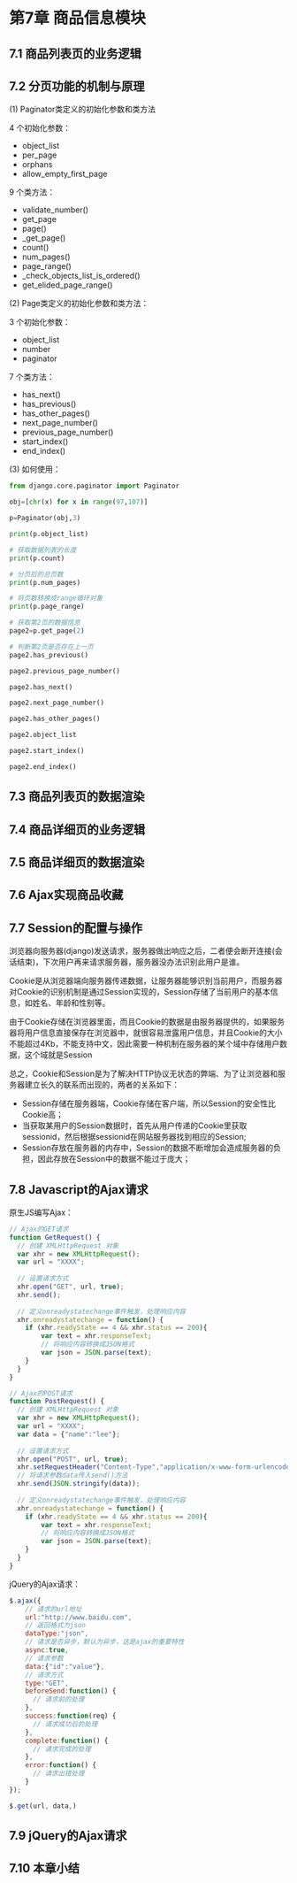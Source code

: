 # 第7章 商品信息模块

## 7.1 商品列表页的业务逻辑

## 7.2 分页功能的机制与原理

(1) Paginator类定义的初始化参数和类方法

4 个初始化参数：
+ object_list
+ per_page
+ orphans
+ allow_empty_first_page

9 个类方法：
+ validate_number()
+ get_page
+ page()
+ _get_page()
+ count()
+ num_pages()
+ page_range()
+ _check_objects_list_is_ordered()
+ get_elided_page_range()

(2) Page类定义的初始化参数和类方法：

3 个初始化参数：
+ object_list
+ number
+ paginator

7 个类方法：
+ has_next()
+ has_previous()
+ has_other_pages()
+ next_page_number()
+ previous_page_number()
+ start_index()
+ end_index()

(3) 如何使用：
```python
from django.core.paginator import Paginator

obj=[chr(x) for x in range(97,107)]

p=Paginator(obj,3)

print(p.object_list)

# 获取数据列表的长度
print(p.count)

# 分页后的总页数
print(p.num_pages)

# 将页数转换成range循环对象
print(p.page_range)

# 获取第2页的数据信息
page2=p.get_page(2)

# 判断第2页是否存在上一页
page2.has_previous()

page2.previous_page_number()

page2.has_next()

page2.next_page_number()

page2.has_other_pages()

page2.object_list

page2.start_index()

page2.end_index()

```

## 7.3 商品列表页的数据渲染

## 7.4 商品详细页的业务逻辑

## 7.5 商品详细页的数据渲染

## 7.6 Ajax实现商品收藏

## 7.7 Session的配置与操作

浏览器向服务器(django)发送请求，服务器做出响应之后，二者便会断开连接(会话结束)，下次用户再来请求服务器，服务器没办法识别此用户是谁。

Cookie是从浏览器端向服务器传递数据，让服务器能够识别当前用户，而服务器对Cookie的识别机制是通过Session实现的，Session存储了当前用户的基本信息，如姓名、年龄和性别等。

由于Cookie存储在浏览器里面，而且Cookie的数据是由服务器提供的，如果服务器将用户信息直接保存在浏览器中，就很容易泄露用户信息，并且Cookie的大小不能超过4Kb，不能支持中文，因此需要一种机制在服务器的某个域中存储用户数据，这个域就是Session

总之，Cookie和Session是为了解决HTTP协议无状态的弊端、为了让浏览器和服务器建立长久的联系而出现的，两者的关系如下：
+ Session存储在服务器端，Cookie存储在客户端，所以Session的安全性比Cookie高；
+ 当获取某用户的Session数据时，首先从用户传递的Cookie里获取sessionid，然后根据sessionid在网站服务器找到相应的Session;
+ Session存放在服务器的内存中，Session的数据不断增加会造成服务器的负担，因此存放在Session中的数据不能过于庞大；

## 7.8 Javascript的Ajax请求

原生JS编写Ajax：
```javascript
// Ajax的GET请求
function GetRequest() {
  // 创建 XMLHttpRequest 对象
  var xhr = new XMLHttpRequest();
  var url = "XXXX";
  
  // 设置请求方式
  xhr.open("GET", url, true);
  xhr.send();
  
  // 定义onreadystatechange事件触发，处理响应内容
  xhr.onreadystatechange = function() {
    if (xhr.readyState == 4 && xhr.status == 200){
        var text = xhr.responseText;
        // 将响应内容转换成JSON格式
        var json = JSON.parse(text);
    }
  }
}

// Ajax的POST请求
function PostRequest() {
  // 创建 XMLHttpRequest 对象
  var xhr = new XMLHttpRequest();
  var url = "XXXX";
  var data = {"name":"lee"};
  
  // 设置请求方式
  xhr.open("POST", url, true);
  xhr.setRequestHeader("Content-Type","application/x-www-form-urlencoded");
  // 将请求参数data传入send()方法
  xhr.send(JSON.stringify(data));
  
  // 定义onreadystatechange事件触发，处理响应内容
  xhr.onreadystatechange = function() {
    if (xhr.readyState == 4 && xhr.status == 200){
        var text = xhr.responseText;
        // 将响应内容转换成JSON格式
        var json = JSON.parse(text);
    }
  }
}
```

jQuery的Ajax请求：
```javascript
$.ajax({
    // 请求的url地址
    url:"http://www.baidu.com",
    // 返回格式为json
    dataType:"json",
    // 请求是否异步，默认为异步，这是ajax的重要特性
    async:true,
    // 请求参数
    data:{"id":"value"},
    // 请求方式
    type:"GET",
    beforeSend:function() {
      // 请求前的处理
    },
    success:function(req) {
      // 请求成功后的处理
    },
    complete:function() {
      // 请求完成的处理
    },
    error:function() {
      // 请求出错处理
    }
});
```

```javascript
$.get(url, data,)
```
## 7.9 jQuery的Ajax请求

## 7.10 本章小结
